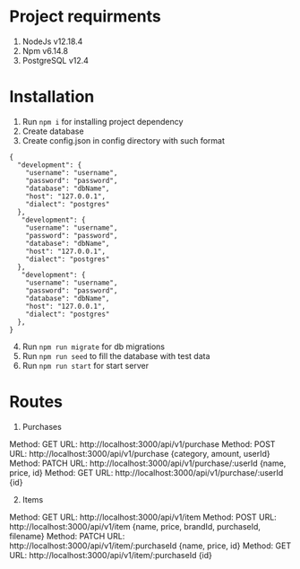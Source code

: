 # Project requirments
1. NodeJs v12.18.4
2. Npm v6.14.8
3. PostgreSQL v12.4
# Installation
1. Run ```npm i``` for installing project dependency
2. Create database
3. Create config.json in config directory with such format 
```
{
  "development": {
    "username": "username",
    "password": "password",
    "database": "dbName",
    "host": "127.0.0.1",
    "dialect": "postgres"
  },
   "development": {
    "username": "username",
    "password": "password",
    "database": "dbName",
    "host": "127.0.0.1",
    "dialect": "postgres"
  },
   "development": {
    "username": "username",
    "password": "password",
    "database": "dbName",
    "host": "127.0.0.1",
    "dialect": "postgres"
  },
}
```
4. Run ```npm run migrate``` for db migrations
5. Run ```npm run seed``` to fill the database with test data
6. Run ```npm run start``` for start server

# Routes
1. Purchases

Method: GET URL: http://localhost:3000/api/v1/purchase 
Method: POST URL: http://localhost:3000/api/v1/purchase {category, amount, userId}
Method: PATCH URL: http://localhost:3000/api/v1/purchase/:userId {name, price, id}
Method: GET URL: http://localhost:3000/api/v1/purchase/:userId {id}

2. Items

Method: GET URL: http://localhost:3000/api/v1/item 
Method: POST URL: http://localhost:3000/api/v1/item {name, price, brandId, purchaseId, filename}
Method: PATCH URL: http://localhost:3000/api/v1/item/:purchaseId {name, price, id}
Method: GET URL: http://localhost:3000/api/v1/item/:purchaseId {id}

